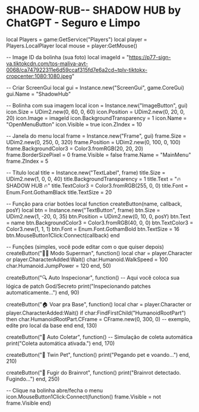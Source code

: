 # SHADOW-RUB-- SHADOW HUB by ChatGPT - Seguro e Limpo
local Players = game:GetService("Players")
local player = Players.LocalPlayer
local mouse = player:GetMouse()

-- Image ID da bolinha (sua foto)
local imageId = "https://p77-sign-va.tiktokcdn.com/tos-maliva-avt-0068/ca747922311e6d59ccaf315fd7e6a2cd~tplv-tiktokx-cropcenter:1080:1080.jpeg"

-- Criar ScreenGui
local gui = Instance.new("ScreenGui", game.CoreGui)
gui.Name = "ShadowHub"

-- Bolinha com sua imagem
local icon = Instance.new("ImageButton", gui)
icon.Size = UDim2.new(0, 60, 0, 60)
icon.Position = UDim2.new(0, 20, 0, 20)
icon.Image = imageId
icon.BackgroundTransparency = 1
icon.Name = "OpenMenuButton"
icon.Visible = true
icon.ZIndex = 10

-- Janela do menu
local frame = Instance.new("Frame", gui)
frame.Size = UDim2.new(0, 250, 0, 320)
frame.Position = UDim2.new(0, 100, 0, 100)
frame.BackgroundColor3 = Color3.fromRGB(20, 20, 20)
frame.BorderSizePixel = 0
frame.Visible = false
frame.Name = "MainMenu"
frame.ZIndex = 5

-- Título
local title = Instance.new("TextLabel", frame)
title.Size = UDim2.new(1, 0, 0, 40)
title.BackgroundTransparency = 1
title.Text = "🔥 SHADOW HUB 🔥"
title.TextColor3 = Color3.fromRGB(255, 0, 0)
title.Font = Enum.Font.GothamBlack
title.TextSize = 20

-- Função para criar botões
local function createButton(name, callback, posY)
	local btn = Instance.new("TextButton", frame)
	btn.Size = UDim2.new(1, -20, 0, 35)
	btn.Position = UDim2.new(0, 10, 0, posY)
	btn.Text = name
	btn.BackgroundColor3 = Color3.fromRGB(40, 0, 0)
	btn.TextColor3 = Color3.new(1, 1, 1)
	btn.Font = Enum.Font.GothamBold
	btn.TextSize = 16
	btn.MouseButton1Click:Connect(callback)
end

-- Funções (simples, você pode editar com o que quiser depois)
createButton("🏃‍♂ Modo Superman", function()
	local char = player.Character or player.CharacterAdded:Wait()
	char.Humanoid.WalkSpeed = 100
	char.Humanoid.JumpPower = 120
end, 50)

createButton("🔍 Auto Inspecionar", function()
	-- Aqui você coloca sua lógica de patch God/Secreto
	print("Inspecionando patches automaticamente...")
end, 90)

createButton("🏠 Voar pra Base", function()
	local char = player.Character or player.CharacterAdded:Wait()
	if char:FindFirstChild("HumanoidRootPart") then
		char.HumanoidRootPart.CFrame = CFrame.new(0, 300, 0) -- exemplo, edite pro local da base
	end
end, 130)

createButton("🧲 Auto Coletar", function()
	-- Simulação de coleta automática
	print("Coleta automática ativada.")
end, 170)

createButton("👯 Twin Pet", function()
	print("Pegando pet e voando...")
end, 210)

createButton("🧟 Fugir do Brainrot", function()
	print("Brainrot detectado. Fugindo...")
end, 250)

-- Clique na bolinha abre/fecha o menu
icon.MouseButton1Click:Connect(function()
	frame.Visible = not frame.Visible
end)
